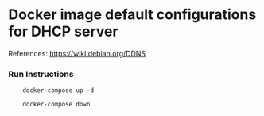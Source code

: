 Docker image default configurations for DHCP server
================================

References: https://wiki.debian.org/DDNS

### Run Instructions

```
    docker-compose up -d

    docker-compose down
```

